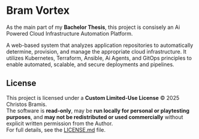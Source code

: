 # Bram Vortex
As the main part of my **Bachelor Thesis**, this project is consisely an Ai Powered Cloud Infrastructure Automation Platform.

A web-based system that analyzes application repositories to automatically determine, provision, and manage the appropriate cloud infrastructure. It utilizes Kubernetes, Terraform, Ansible, Ai Agents, and GitOps principles to enable automated, scalable, and secure deployments and pipelines.

## License

This project is licensed under a **Custom Limited-Use License** © 2025 Christos Bramis.  
The software is **read-only**, may be **run locally for personal or playtesting purposes**, and **may not be redistributed or used commercially** without explicit written permission from the Author.  
For full details, see the [LICENSE.md](./LICENSE.md) file.
